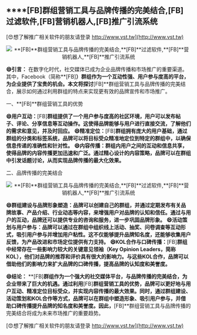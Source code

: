 ## ****[FB]**群组营销工具与品牌传播的完美结合,**[FB]**过滤软件,**[FB]**营销机器人,**[FB]**推广引流系统**

[😍想了解推广相关软件的朋友请登录 http://www.vst.tw](http://www.vst.tw)

 <center><img src="https://vst.tw/MP4/tuiguang/png/4.png" alt="**[FB]**群组营销工具与品牌传播的完美结合,**[FB]**过滤软件,**[FB]**营销机器人,**[FB]**推广引流系统"></center>

**😄引言：**
在数字化时代，社交媒体已成为企业品牌传播和市场推广的重要渠道。其中，Facebook（简称**[FB]**）群组作为一个互动性强、用户参与度高的平台，为企业提供了宝贵的机会。本文将探讨**[FB]**群组营销工具与品牌传播的完美结合，展示如何通过利用群组的特点来实现更有效的品牌宣传和市场推广。

一、**[FB]**群组营销工具的优势

**😄用户互动：**[FB]**群组提供了一个用户参与度高的社区环境，用户可以发布帖子、评论、分享信息等互动操作。这使得品牌能够与用户进行直接交流，了解他们的需求和意见，并及时回应。**
**😄精准定位：**[FB]**群组拥有庞大的用户基础，通过群组的分类和标签系统，品牌可以将目标受众精准地定位到特定的群组中，以确保信息传递的准确性和针对性。**
**😄内容传播：群组内用户之间的互动和信息共享，使得品牌的内容传播更加迅速和广泛。通过精心设计的内容策略，品牌可以在群组中引发话题讨论，从而实现品牌传播的最大化效果。**

二、品牌传播的完美结合

 <center><img src="https://vst.tw/MP4/tuiguang/png/7.png" alt="**[FB]**群组营销工具与品牌传播的完美结合,**[FB]**过滤软件,**[FB]**营销机器人,**[FB]**推广引流系统"></center>

**😄群组建设与品牌形象塑造：品牌可以创建自己的群组，并通过定期发布有关品牌故事、产品介绍、行业动态等内容，来增强用户对品牌的认知和信任。通过与用户的互动，品牌还可以提供专业的咨询和服务，进一步巩固品牌形象。**
**😄活动策划与用户参与：品牌可以通过在群组中组织线上活动、抽奖、问卷调查等互动形式，吸引用户参与并增加用户粘性。这不仅能够提升品牌知名度，还能够收集用户反馈，为产品改进和市场定位提供有力支持。**
**😄KOL合作与口碑传播：**[FB]**群组中经常存在一些影响力较大的关键意见领袖（Key Opinion Leaders，简称KOL），他们对品牌的推荐和评价具有很大的影响力。与这些KOL合作，品牌可以借助他们的影响力来扩大品牌的口碑传播，提高品牌的认知度和美誉度。**

**😄结论：**
**[FB]**群组作为一个强大的社交媒体平台，与品牌传播的完美结合，为企业带来了巨大的机遇。通过利用**[FB]**群组营销工具的优势，品牌可以更好地与用户互动、精准定位目标受众，并实现内容传播的最大效果。同时，通过群组建设、活动策划和KOL合作等方式，品牌可以在群组中塑造形象、吸引用户参与，并借助口碑传播提升品牌的知名度和美誉度。因此，**[FB]**群组营销工具与品牌传播的完美结合将成为未来市场推广的重要趋势。

[😍想了解推广相关软件的朋友请登录 http://www.vst.tw](http://www.vst.tw)



